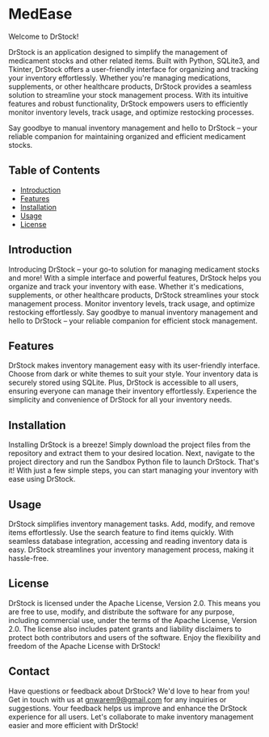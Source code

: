 # MedEase


Welcome to DrStock!

  DrStock is an application designed to simplify the management of medicament stocks and other related items. Built with Python, SQLite3, and Tkinter, DrStock offers a user-friendly interface for organizing and tracking your inventory effortlessly.
  Whether you're managing medications, supplements, or other healthcare products, DrStock provides a seamless solution to streamline your stock management process. With its intuitive features and robust functionality, DrStock empowers users to efficiently monitor inventory levels, track usage, and optimize restocking processes.

Say goodbye to manual inventory management and hello to DrStock – your reliable companion for maintaining organized and efficient medicament stocks.

## Table of Contents

- [Introduction](#introduction)
- [Features](#features)
- [Installation](#installation)
- [Usage](#usage)
- [License](#license)

## Introduction


  Introducing DrStock – your go-to solution for managing medicament stocks and more! With a simple interface and powerful features, DrStock helps you organize and track your inventory with ease.
  Whether it's medications, supplements, or other healthcare products, DrStock streamlines your stock management process. Monitor inventory levels, track usage, and optimize restocking effortlessly.
  Say goodbye to manual inventory management and hello to DrStock – your reliable companion for efficient stock management.


## Features

  DrStock makes inventory management easy with its user-friendly interface. Choose from dark or white themes to suit your style. Your inventory data is securely stored using SQLite.
  Plus, DrStock is accessible to all users, ensuring everyone can manage their inventory effortlessly. Experience the simplicity and convenience of DrStock for all your inventory needs.


## Installation

  Installing DrStock is a breeze! Simply download the project files from the repository and extract them to your desired location.
  Next, navigate to the project directory and run the Sandbox Python file to launch DrStock.
  That's it! With just a few simple steps, you can start managing your inventory with ease using DrStock.

## Usage

  DrStock simplifies inventory management tasks. Add, modify, and remove items effortlessly. Use the search feature to find items quickly.
  With seamless database integration, accessing and reading inventory data is easy.  DrStock streamlines your inventory management process, making it hassle-free.


## License

  DrStock is licensed under the Apache License, Version 2.0. This means you are free to use, modify, and distribute the software for any purpose, including commercial use, under the terms of the Apache License, Version 2.0.
  The license also includes patent grants and liability disclaimers to protect both contributors and users of the software. Enjoy the flexibility and freedom of the Apache License with DrStock!


## Contact

  Have questions or feedback about DrStock? We'd love to hear from you! Get in touch with us at gnwarem9@gmail.com for any inquiries or suggestions. Your feedback helps us improve and enhance the DrStock experience for all users.
  Let's collaborate to make inventory management easier and more efficient with DrStock!

